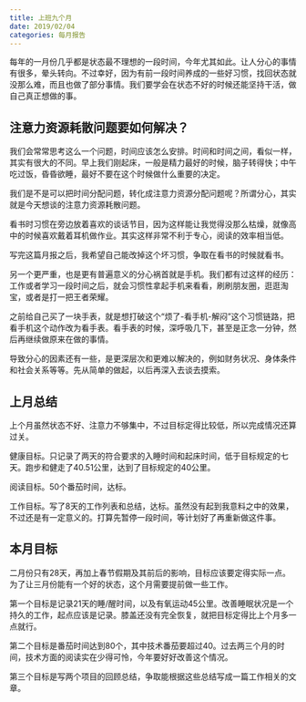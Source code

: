 ```yaml
---
title: 上班九个月
date: 2019/02/04
categories: 每月报告
---
```


每年的一月份几乎都是状态最不理想的一段时间，今年尤其如此。让人分心的事情有很多，晕头转向。不过幸好，因为有前一段时间养成的一些好习惯，找回状态就没那么难，而且也做了部分事情。我们要学会在状态不好的时候还能坚持干活，做自己真正想做的事。

<!-- more -->

## 注意力资源耗散问题要如何解决？

我们会常常思考这么一个问题，时间应该怎么安排。时间和时间之间，看似一样，其实有很大的不同。早上我们刚起床，一般是精力最好的时候，脑子转得快；中午吃过饭，昏昏欲睡，最好不要在这个时候做什么重要的决定。

我们是不是可以把时间分配问题，转化成注意力资源分配问题呢？所谓分心，其实就是今天想谈的注意力资源耗散问题。

看书时习惯在旁边放着喜欢的谈话节目，因为这样能让我觉得没那么枯燥，就像高中的时候喜欢戴着耳机做作业。其实这样非常不利于专心，阅读的效率相当低。

写完这篇月报之后，我希望自己能改掉这个坏习惯，争取在看书的时候就看书。

另一个更严重，也是更有普遍意义的分心祸首就是手机。我们都有过这样的经历：工作或者学习一段时间之后，就会习惯性拿起手机来看看，刷刷朋友圈，逛逛淘宝，或者是打一把王者荣耀。

之前给自己买了一块手表，就是想打破这个“烦了-看手机-解闷”这个习惯链路，把看手机这个动作改为看手表。看手表的时候，深呼吸几下，甚至是正念一分钟，然后再继续做原来在做的事情。

导致分心的因素还有一些，是更深层次和更难以解决的，例如财务状况、身体条件和社会关系等等。先从简单的做起，以后再深入去谈去摸索。

## 上月总结

上个月虽然状态不好、注意力不够集中，不过目标定得比较低，所以完成情况还算过关。

健康目标。只记录了两天的符合要求的入睡时间和起床时间，低于目标规定的七天。跑步和健走了40.51公里，达到了目标规定的40公里。

阅读目标。50个番茄时间，达标。

工作目标。写了8天的工作列表和总结，达标。虽然没有起到我意料之中的效果，不过还是有一定意义的。打算先暂停一段时间，等计划好了再重新做这件事。

## 本月目标

二月份只有28天，再加上春节假期及其前后的影响，目标应该要定得实际一点。为了让三月份能有一个好的状态，这个月需要提前做一些工作。

第一个目标是记录21天的睡/醒时间，以及有氧运动45公里。改善睡眠状况是一个持久的工作，起点应该是记录。膝盖还没有完全恢复，就把目标定得比上个月多一点就行。

第二个目标是番茄时间达到80个，其中技术番茄要超过40。过去两三个月的时间，技术方面的阅读实在少得可怜，今年要好好改善这个情况。

第三个目标是写两个项目的回顾总结，争取能根据这些总结写成一篇工作相关的文章。
